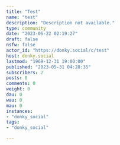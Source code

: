 ```yaml
---
title: "Test" 
name: "test"
description: "Description not available."
type: community
date: "2023-06-22 02:19:27"
draft: false
nsfw: false
actor_id: "https://donky.social/c/test"
host: donky.social
lastmod: "1969-12-31 19:00:00"
published: "2023-05-31 04:28:35"
subscribers: 2
posts: 0
comments: 0
weight: 0
dau: 0
wau: 0
mau: 0
instances:
- "donky_social"
tags: 
- "donky_social"

---
```

